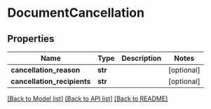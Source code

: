 # DocumentCancellation

## Properties
Name | Type | Description | Notes
------------ | ------------- | ------------- | -------------
**cancellation_reason** | **str** |  | [optional] 
**cancellation_recipients** | **str** |  | [optional] 

[[Back to Model list]](../README.md#documentation-for-models) [[Back to API list]](../README.md#documentation-for-api-endpoints) [[Back to README]](../README.md)

